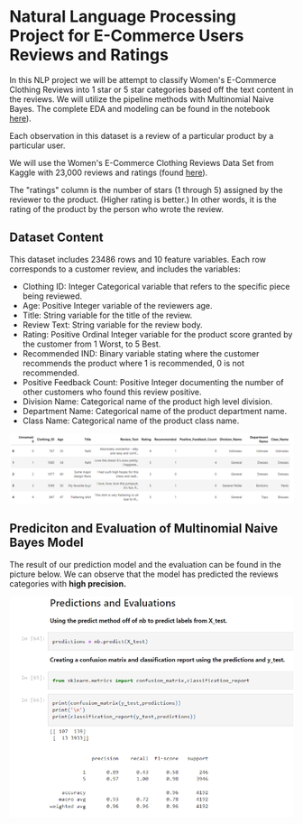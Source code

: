 # Natural Language Processing Project for E-Commerce Users Reviews and Ratings

In this NLP project we will be attempt to classify Women's E-Commerce Clothing Reviews into 1 star or 5 star categories based off the text content in the reviews. We will utilize the pipeline methods with Multinomial Naive Bayes. The complete EDA and modeling can be found in the notebook [here](https://github.com/javadfarshchi/Natural-Language-Processing-E-Commerce-Review/blob/main/NLP_Project_E_Commerce.ipynb)).

Each observation in this dataset is a review of a particular product by a particular user.

We will use the Women's E-Commerce Clothing Reviews Data Set from Kaggle with 23,000 reviews and ratings (found [here](https://www.kaggle.com/datasets/nicapotato/womens-ecommerce-clothing-reviews)).

The "ratings" column is the number of stars (1 through 5) assigned by the reviewer to the product. (Higher rating is better.) In other words, it is the rating of the product by the person who wrote the review.

## Dataset Content
This dataset includes 23486 rows and 10 feature variables. Each row corresponds to a customer review, and includes the variables:

* Clothing ID: Integer Categorical variable that refers to the specific piece being reviewed.
* Age: Positive Integer variable of the reviewers age.
* Title: String variable for the title of the review.
* Review Text: String variable for the review body.
* Rating: Positive Ordinal Integer variable for the product score granted by the customer from 1 Worst, to 5 Best.
* Recommended IND: Binary variable stating where the customer recommends the product where 1 is recommended, 0 is not recommended.
* Positive Feedback Count: Positive Integer documenting the number of other customers who found this review positive.
* Division Name: Categorical name of the product high level division.
* Department Name: Categorical name of the product department name.
* Class Name: Categorical name of the product class name.

![Dataset Head](https://github.com/javadfarshchi/Natural-Language-Processing-E-Commerce-Review/blob/main/Dataset_Head.PNG)

## Prediciton and Evaluation of Multinomial Naive Bayes Model
The result of our prediction model and the evaluation can be found in the picture below. We can observe that the model has predicted the reviews categories with **high precision.**

![Dataset Head](https://github.com/javadfarshchi/Natural-Language-Processing-E-Commerce-Review/blob/main/Prediction_Evaluation.PNG)

